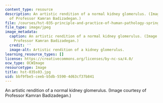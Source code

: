 ```yaml
---
content_type: resource
description: An artistic rendition of a normal kidney glomerulus. (Image courtesy
  of Professor Kamran Badizadegan.)
file: /courses/hst-035-principle-and-practice-of-human-pathology-spring-2003/bbf9fbe5ceebb5db55904d63cf37b841_hst-035s03.jpg
file_type: image/jpeg
image_metadata:
  caption: An artistic rendition of a normal kidney glomerulus. (Image courtesy of
    Professor Kamran Badizadegan.)
  credit: ''
  image-alt: Artistic rendition of a kidney glomerulus.
learning_resource_types: []
license: https://creativecommons.org/licenses/by-nc-sa/4.0/
ocw_type: OCWImage
resourcetype: Image
title: hst-035s03.jpg
uid: bbf9fbe5-ceeb-b5db-5590-4d63cf37b841
---
```

An artistic rendition of a normal kidney glomerulus. (Image courtesy of Professor Kamran Badizadegan.)